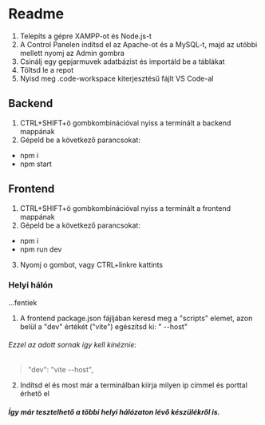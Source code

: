 # Readme
1. Telepíts a gépre XAMPP-ot és Node.js-t
2. A Control Panelen indítsd el az Apache-ot és a MySQL-t, majd az utóbbi mellett nyomj az Admin gombra
3. Csinálj egy gepjarmuvek adatbázist és importáld be a táblákat
4. Töltsd le a repot
5. Nyisd meg .code-workspace kiterjesztésű fájlt VS Code-al

## Backend
1. CTRL+SHIFT+ö gombkombinációval nyiss a terminált a backend mappának
2. Gépeld be a következő parancsokat:
- npm i
- npm start

## Frontend

1. CTRL+SHIFT+ö gombkombinációval nyiss a terminált a frontend mappának
2. Gépeld be a következő parancsokat:
- npm i
- npm run dev
3. Nyomj o gombot, vagy CTRL+linkre kattints

### Helyi hálón
...fentiek
1. A frontend package.json fájljában keresd meg a "scripts" elemet, azon belül a "dev" értékét ("vite") egészítsd ki: " --host"
###### Ezzel az adott sornak így kell kinéznie:
> "dev": "vite --host",
2. Indítsd el és most már a terminálban kiírja milyen ip címmel és porttal érhető el
##### Így már tesztelhető a többi helyi hálózaton lévő készülékről is.
